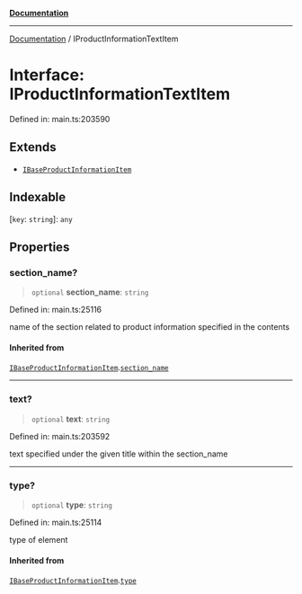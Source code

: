 [**Documentation**](../README.md)

***

[Documentation](../README.md) / IProductInformationTextItem

# Interface: IProductInformationTextItem

Defined in: main.ts:203590

## Extends

- [`IBaseProductInformationItem`](IBaseProductInformationItem.md)

## Indexable

\[`key`: `string`\]: `any`

## Properties

### section\_name?

> `optional` **section\_name**: `string`

Defined in: main.ts:25116

name of the section related to product information specified in the contents

#### Inherited from

[`IBaseProductInformationItem`](IBaseProductInformationItem.md).[`section_name`](IBaseProductInformationItem.md#section_name)

***

### text?

> `optional` **text**: `string`

Defined in: main.ts:203592

text specified under the given title within the section_name

***

### type?

> `optional` **type**: `string`

Defined in: main.ts:25114

type of element

#### Inherited from

[`IBaseProductInformationItem`](IBaseProductInformationItem.md).[`type`](IBaseProductInformationItem.md#type)
